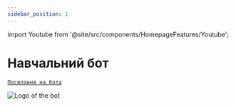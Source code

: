 ```yaml
---
sidebar_position: 1
---
```


import Youtube from '@site/src/components/HomepageFeatures/Youtube';

# Навчальний бот

[`Посилання на бота`](https://t.me/artemisSchool_bot)

![Logo of the bot](https://cdn4.telegram-cdn.org/file/Trf5nRRVkn502ObBclCpt45En85r1fil51L73l-ZR8kwIM652aJ2IU2PkVcAWXwoGHAa92Jljva5Ab5pRS4rzJs5C_RL_7TC45bgD2GNn4hWPRl0eors2qijmo24R7CHuhGuJ5rLHpbYLIYNSQnEr3ip_89A8f9pkAvnZdyMnvT3vkHz3DFtAyvdKVrh19fmywPCE8otaPv03_rapahyARiTHVB-GzKSipBYN3Bb7H_j7aTYXoh_O4Fb8xKjJ8KhwcHhpIAQAofypB6GMla9uZtnhP-c4XVwzvgaLQYk2FpsD_H9llzbopLUQbHC1WwapH39vyPpbyBA8L1PlwsAkA.jpg "Фото")

<Youtube></Youtube>

